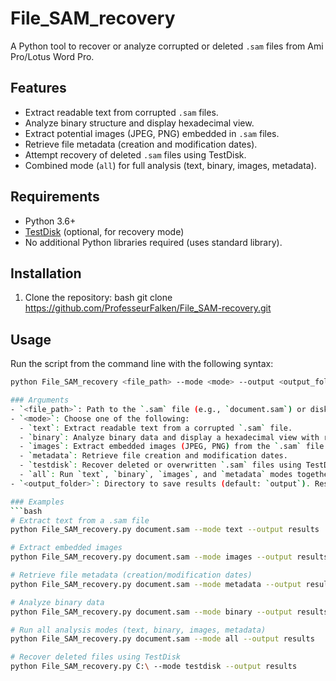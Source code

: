 # File_SAM_recovery

A Python tool to recover or analyze corrupted or deleted `.sam` files from Ami Pro/Lotus Word Pro.

## Features
- Extract readable text from corrupted `.sam` files.
- Analyze binary structure and display hexadecimal view.
- Extract potential images (JPEG, PNG) embedded in `.sam` files.
- Retrieve file metadata (creation and modification dates).
- Attempt recovery of deleted `.sam` files using TestDisk.
- Combined mode (`all`) for full analysis (text, binary, images, metadata).

## Requirements
- Python 3.6+
- [TestDisk](https://www.cgsecurity.org/wiki/TestDisk) (optional, for recovery mode)
- No additional Python libraries required (uses standard library).

## Installation
1. Clone the repository:
   bash
   git clone https://github.com/ProfesseurFalken/File_SAM-recovery.git
      
## Usage

Run the script from the command line with the following syntax:

```bash
python File_SAM_recovery <file_path> --mode <mode> --output <output_folder>

### Arguments
- `<file_path>`: Path to the `.sam` file (e.g., `document.sam`) or disk (e.g., `C:\` for TestDisk mode).
- `<mode>`: Choose one of the following:
  - `text`: Extract readable text from a corrupted `.sam` file.
  - `binary`: Analyze binary data and display a hexadecimal view with readable segments.
  - `images`: Extract embedded images (JPEG, PNG) from the `.sam` file.
  - `metadata`: Retrieve file creation and modification dates.
  - `testdisk`: Recover deleted or overwritten `.sam` files using TestDisk (requires TestDisk installation).
  - `all`: Run `text`, `binary`, `images`, and `metadata` modes together (excludes `testdisk`).
- `<output_folder>`: Directory to save results (default: `output`). Results are saved with a timestamp (e.g., `recovered_sam_20250526_153500.txt`, `extracted_image_20250526_153500_1.jpg`).

### Examples
```bash
# Extract text from a .sam file
python File_SAM_recovery.py document.sam --mode text --output results

# Extract embedded images
python File_SAM_recovery.py document.sam --mode images --output results

# Retrieve file metadata (creation/modification dates)
python File_SAM_recovery.py document.sam --mode metadata --output results

# Analyze binary data
python File_SAM_recovery.py document.sam --mode binary --output results

# Run all analysis modes (text, binary, images, metadata)
python File_SAM_recovery.py document.sam --mode all --output results

# Recover deleted files using TestDisk
python File_SAM_recovery.py C:\ --mode testdisk --output results
